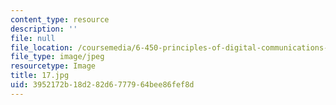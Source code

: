 ```yaml
---
content_type: resource
description: ''
file: null
file_location: /coursemedia/6-450-principles-of-digital-communications-i-fall-2006/3952172b18d282d6777964bee86fef8d_17.jpg
file_type: image/jpeg
resourcetype: Image
title: 17.jpg
uid: 3952172b-18d2-82d6-7779-64bee86fef8d
---
```

